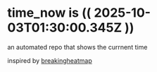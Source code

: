 # time_now is (( 2025-10-03T01:30:00.345Z ))

an automated repo that shows the currnent time

inspired by [breakingheatmap](https://github.com/breakingheatmap/breakingheatmap)